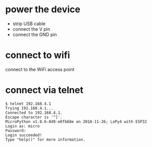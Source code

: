 # power the device

* strip USB cable
* connect the V pin
* connect the GND pin

# connect to wifi

connect to the WiFi access point

# connect via telnet

```
$ telnet 192.168.4.1
Trying 192.168.4.1...
Connected to 192.168.4.1.
Escape character is '^]'.
MicroPython v1.8.6-849-e0fb68e on 2018-11-26; LoPy4 with ESP32
Login as: micro
Password: 
Login succeeded!
Type "help()" for more information.
```
